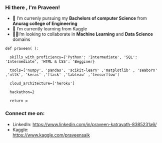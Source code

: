 ### Hi there , I'm Praveen!

*  🔭 I’m currenly pursuing my **Bachelors of computer Science** from **Anurag college of Engineering**
*  🌱 I’m currently learning from Kaggle
* 🤝🏻I’m looking to collaborate in **Machine Learning** and **Data Science** domains        

<!--  -->   

 
    def praveen( ):          

      skills_with_proficiency={'Python': 'Intermediate', 'SQL': 'Intermediate', 'HTML & CSS': 'Begginer}           
   
      tools=['numpy', 'pandas', 'scikit-learn' ,'matplotlib' , 'seaborn' ,'nltk', 'keras' ,'flask' ,'tableau' ,'tensorflow']              
   
      cloud_architecture=['heroku']          
   
      hackathon=2             
   
      return ∞    

### Connect me on:      
 * LinkedIn: 
 https://www.linkedin.com/in/praveen-katravath-8385231a6/
 *  Kaggle:   
 https://www.kaggle.com/praveensaik
